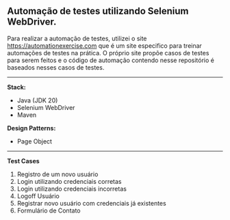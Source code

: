 ## Automação de testes utilizando Selenium WebDriver.

Para realizar a automação de testes, utilizei o site https://automationexercise.com que é um site especifico para treinar automações de testes na prática.
O próprio site propõe casos de testes para serem feitos e o código de automação contendo nesse repositório é baseados nesses casos de testes.

------------------------------------------------------------------------------
**Stack:**
- Java (JDK 20)
- Selenium WebDriver
- Maven

**Design Patterns:**
- Page Object
-------
**Test Cases**
1. Registro de um novo usuário
2. Login utilizando credenciais corretas
3. Login utilizando credenciais incorretas
4. Logoff Usuário
5. Registrar novo usuário com credenciais já existentes
6. Formulário de Contato
